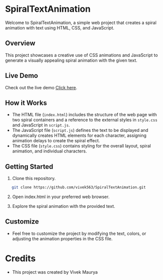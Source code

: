 # SpiralTextAnimation

Welcome to SpiralTextAnimation, a simple web project that creates a spiral animation with text using HTML, CSS, and JavaScript.

## Overview

This project showcases a creative use of CSS animations and JavaScript to generate a visually appealing spiral animation with the given text.

## Live Demo

Check out the live demo [Click here](https://spiral-text-animation.vercel.app/).

## How it Works

- The HTML file (`index.html`) includes the structure of the web page with two spiral containers and a reference to the external styles in `style.css` and JavaScript in `script.js`.
- The JavaScript file (`script.js`) defines the text to be displayed and dynamically creates HTML elements for each character, assigning animation delays to create the spiral effect.
- The CSS file (`style.css`) contains styling for the overall layout, spiral animation, and individual characters.

## Getting Started

1. Clone this repository.

```bash
   git clone https://github.com/vivek563/SpiralTextAnimation.git
```


2. Open index.html in your preferred web browser.

3. Explore the spiral animation with the provided text.

## Customize
- Feel free to customize the project by modifying the text, colors, or adjusting the animation properties in the CSS file.

# Credits
- This project was created by Vivek Maurya
